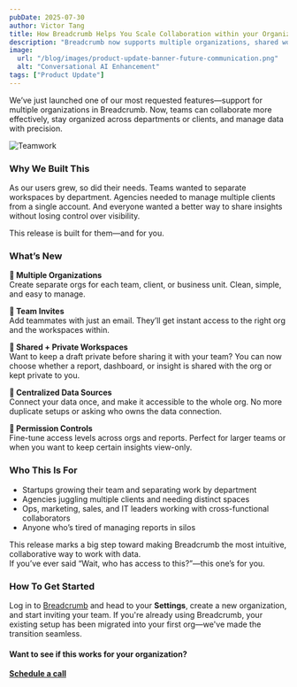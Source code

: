 ```yaml
---
pubDate: 2025-07-30
author: Victor Tang
title: How Breadcrumb Helps You Scale Collaboration within your Organization
description: "Breadcrumb now supports multiple organizations, shared workspaces, team permissions, and centralized data sources—making it easier than ever to collaborate on data and reports across teams and clients."
image:
  url: "/blog/images/product-update-banner-future-communication.png"
  alt: "Conversational AI Enhancement"
tags: ["Product Update"]
---
```

We’ve just launched one of our most requested features—support for multiple organizations in Breadcrumb. Now, teams can collaborate more effectively, stay organized across departments or clients, and manage data with precision.

![Teamwork](/blog/images/teamwork.jpg)

### Why We Built This

As our users grew, so did their needs. Teams wanted to separate workspaces by department. Agencies needed to manage multiple clients from a single account. And everyone wanted a better way to share insights without losing control over visibility.

This release is built for them—and for you.

### What’s New

**🔹 Multiple Organizations**  
Create separate orgs for each team, client, or business unit. Clean, simple, and easy to manage.

**🔹 Team Invites**  
Add teammates with just an email. They’ll get instant access to the right org and the workspaces within.

**🔹 Shared + Private Workspaces**  
Want to keep a draft private before sharing it with your team? You can now choose whether a report, dashboard, or insight is shared with the org or kept private to you.

**🔹 Centralized Data Sources**  
Connect your data once, and make it accessible to the whole org. No more duplicate setups or asking who owns the data connection.

**🔹 Permission Controls**  
Fine-tune access levels across orgs and reports. Perfect for larger teams or when you want to keep certain insights view-only.

### Who This Is For

- Startups growing their team and separating work by department  
- Agencies juggling multiple clients and needing distinct spaces  
- Ops, marketing, sales, and IT leaders working with cross-functional collaborators  
- Anyone who’s tired of managing reports in silos

This release marks a big step toward making Breadcrumb the most intuitive, collaborative way to work with data.  
If you’ve ever said “Wait, who has access to this?”—this one’s for you.

### How To Get Started

Log in to [Breadcrumb](https://app.breadcrumb.ai) and head to your **Settings**, create a new organization, and start inviting your team. If you're already using Breadcrumb, your existing setup has been migrated into your first org—we've made the transition seamless.


#### Want to see if this works for your organization?

<a href="https://savvycal.com/breadcrumbai/bc-demo" target="_blank">**Schedule a call**</a>

